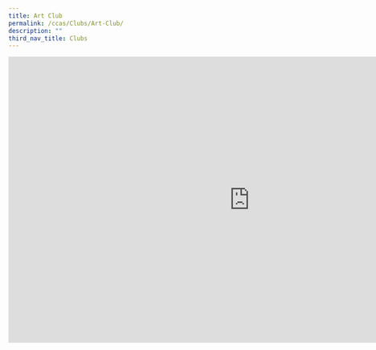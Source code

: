 ```yaml
---
title: Art Club
permalink: /ccas/Clubs/Art-Club/
description: ""
third_nav_title: Clubs
---
```

<iframe allowfullscreen="true" height="569" width="960" frameborder="0" src="https://docs.google.com/presentation/d/e/2PACX-1vR3oQ4GwuTkDbkHVpK-1FoLdqpkJYDUEFsrQQrcct8X3xBD92dHS_-j5z-X0Z16r89ow_gbKV4qV1K7/embed?start=false&amp;loop=false&amp;delayms=3000"></iframe>